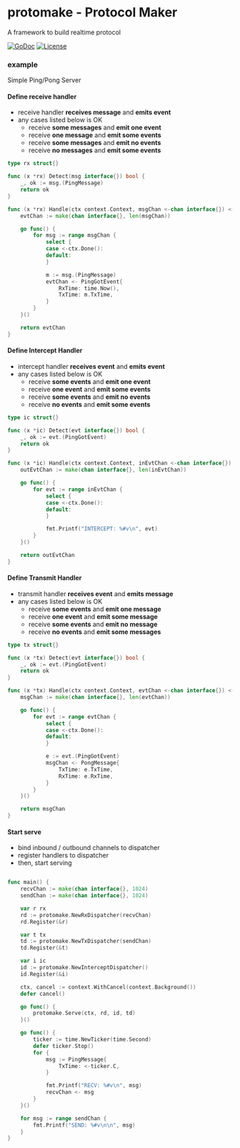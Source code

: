 # protomake - Protocol Maker

A framework to build realtime protocol

[![GoDoc](https://godoc.org/github.com/ryskiwt/pubsub-go?status.svg)](https://godoc.org/github.com/ryskiwt/pubsub-go)
[![License](https://img.shields.io/badge/License-BSD%202--Clause-orange.svg)](https://github.com/ryskiwt/pubsub-go/blob/master/LICENSE)

### example
Simple Ping/Pong Server

#### Define receive handler
- receive handler **receives message** and **emits event**
- any cases listed below is OK
  - receive **some messages** and **emit one event**
  - receive **one message** and **emit some events**
  - receive **some messages** and **emit no events**
  - receive **no messages** and **emit some events**

```go
type rx struct{}

func (x *rx) Detect(msg interface{}) bool {
	_, ok := msg.(PingMessage)
	return ok
}

func (x *rx) Handle(ctx context.Context, msgChan <-chan interface{}) <-chan interface{} {
	evtChan := make(chan interface{}, len(msgChan))

	go func() {
		for msg := range msgChan {
			select {
			case <-ctx.Done():
			default:
			}

			m := msg.(PingMessage)
			evtChan <- PingGotEvent{
				RxTime: time.Now(),
				TxTime: m.TxTime,
			}
		}
	}()

	return evtChan
}
```

#### Define Intercept Handler
- intercept handler **receives event** and **emits event**
- any cases listed below is OK
  - receive **some events** and **emit one event**
  - receive **one event** and **emit some events**
  - receive **some events** and **emit no events**
  - receive **no events** and **emit some events**


```go
type ic struct{}

func (x *ic) Detect(evt interface{}) bool {
	_, ok := evt.(PingGotEvent)
	return ok
}

func (x *ic) Handle(ctx context.Context, inEvtChan <-chan interface{}) <-chan interface{} {
	outEvtChan := make(chan interface{}, len(inEvtChan))

	go func() {
		for evt := range inEvtChan {
			select {
			case <-ctx.Done():
			default:
			}

			fmt.Printf("INTERCEPT: %#v\n", evt)
		}
	}()

	return outEvtChan
}
```


#### Define Transmit Handler
- transmit handler **receives event** and **emits message**
- any cases listed below is OK
  - receive **some events** and **emit one message**
  - receive **one event** and **emit some message**
  - receive **some events** and **emit no message**
  - receive **no events** and **emit some messages**

```go
type tx struct{}

func (x *tx) Detect(evt interface{}) bool {
	_, ok := evt.(PingGotEvent)
	return ok
}

func (x *tx) Handle(ctx context.Context, evtChan <-chan interface{}) <-chan interface{} {
	msgChan := make(chan interface{}, len(evtChan))

	go func() {
		for evt := range evtChan {
			select {
			case <-ctx.Done():
			default:
			}

			e := evt.(PingGotEvent)
			msgChan <- PongMessage{
				TxTime: e.TxTime,
				RxTime: e.RxTime,
			}
		}
	}()

	return msgChan
}
```

#### Start serve

- bind inbound / outbound channels to dispatcher
- register handlers to dispatcher
- then, start serving

```go

func main() {
	recvChan := make(chan interface{}, 1024)
	sendChan := make(chan interface{}, 1024)

	var r rx
	rd := protomake.NewRxDispatcher(recvChan)
	rd.Register(&r)

	var t tx
	td := protomake.NewTxDispatcher(sendChan)
	td.Register(&t)

	var i ic
	id := protomake.NewInterceptDispatcher()
	id.Register(&i)

	ctx, cancel := context.WithCancel(context.Background())
	defer cancel()

	go func() {
		protomake.Serve(ctx, rd, id, td)
	}()

	go func() {
		ticker := time.NewTicker(time.Second)
		defer ticker.Stop()
		for {
			msg := PingMessage{
				TxTime: <-ticker.C,
			}

			fmt.Printf("RECV: %#v\n", msg)
			recvChan <- msg
		}
	}()

	for msg := range sendChan {
		fmt.Printf("SEND: %#v\n\n", msg)
	}
}
```
